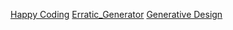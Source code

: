 [Happy Coding](https://happycoding.io/examples/p5js/animation/bouncing-line)
[Erratic_Generator](https://erraticgenerator.com/blog/gradient-lines-and-brushes-in-p5js/)
[Generative Design](http://www.generative-gestaltung.de/2/)